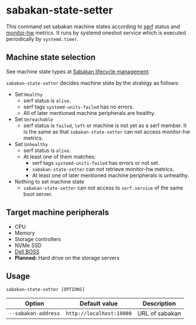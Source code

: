 sabakan-state-setter
====================

This command set sabakan machine states according to [serf][] status and [monitor-hw][] metrics.
It runs by systemd oneshot service which is executed periodically by `systemd.timer`.

Machine state selection
-----------------------

See machine state types at [Sabakan lifecycle management](https://github.com/cybozu-go/sabakan/blob/master/docs/lifecycle.md).

`sabakan-state-setter` decides machine state by the strategy as follows:

- Set `Healthy`
  - serf status is `alive`.
  - serf tags `systemd-units-failed` has no errors.
  - All of later mentioned machine peripherals are healthy.
- Set `Unreachable`
  - serf status is `failed`, `left` or machine is not yet as a serf member. It is the same as that `sabakan-state-setter` can not access monitor-hw metrics.
- Set `Unhealthy`
  - serf status is `alive`.
  - At least one of them matches:
    - serf tags `systemd-units-failed` has errors or not set.
    - `sabakan-state-setter` can not retrieve monitor-hw metrics.
    - At least one of later mentioned machine peripherals is unhealthy.
- Nothing to set machine state
  - `sabakan-state-setter` can not access to `serf.service` of the same boot server.

Target machine peripherals
--------------------------

- CPU
- Memory
- Storage controllers
- NVMe SSD
- [Dell BOSS][]
- **Planned:** Hard drive on the storage servers

Usage
-----

```console
sabakan-state-setter [OPTIONS]
```

| Option              | Default value            | Description    |
| ------------------- | ------------------------ | -------------- |
| `--sabakan-address` | `http://localhost:10080` | URL of sabakan |

[serf]: https://www.serf.io/
[monitor-hw]: https://github.com/cybozu-go/setup-hw/blob/master/docs/monitor-hw.md
[Dell BOSS]: https://i.dell.com/sites/doccontent/shared-content/data-sheets/en/Documents/Dell-PowerEdge-Boot-Optimized-Storage-Solution.pdf
